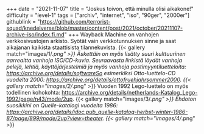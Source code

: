 +++
date = "2021-11-07"
title = "Joskus toivon, että minulla olisi aikakone!"
difficulty = "level-1"
tags = ["archiv", "internet", "iso", "90ger", "2000er"]
githublink = "https://github.com/terrorist-squad/knedelverse/blob/master/content/post/2021/october/20211107-archive-iso/index.fi.md"
+++
Wayback Machine on vanhojen verkkosivustojen arkisto. Syötät vain verkkotunnuksen sinne ja saat aikajanan kaikista staattisista tilannekuvista.
{{< gallery match="images/1/*.png" >}}
Äskettäin on myös lisätty suuri kulttuurinen aarreaitta vanhoja ISO/CD-kuvia. Seuraavasta linkistä löydät vanhoja pelejä, lehtiä, käyttöjärjestelmiä ja myös vanhoja postimyyntiluetteloita: https://archive.org/details/softwareSo esimerkiksi Otto-luettelo-CD vuodelta 2000: https://archive.org/details/ottofruehjahrsommer2000.
{{< gallery match="images/2/*.png" >}}
Vuoden 1992 Lego-luettelo on myös todellinen kohokohta: https://archive.org/details/netherlands-Katalog_Lego-1992/page/n43/mode/2up.
{{< gallery match="images/3/*.png" >}}
Ehdoton suosikkini on Quelle-katalogi vuodelta 1986: https://archive.org/details/idoc.pub_quelle-katalog-herbst-winter-1986-87/page/899/mode/2up?view=theater.
{{< gallery match="images/4/*.png" >}}